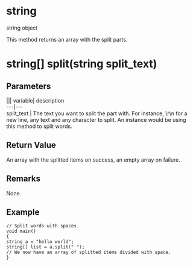 # string

string object

  


This method returns an array with the split parts.

# string[] split(string split_text)

## Parameters

||| variable| description  
---|---  
split_text | The text you want to split the part with. For instance, \r\n for a new line, any text and any character to split. An instance would be using this method to split words.  
  
## Return Value

An array with the splitted items on success, an empty array on failure.

## Remarks

None.

## Example


```
// Split words with spaces.
void main()
{
string a = "hello world";
string[] list = a.split(" ");
// We now have an array of splitted items divided with space.
}

```
